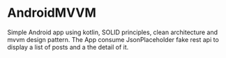 # AndroidMVVM

Simple Android app using kotlin, SOLID principles, clean architecture and mvvm design pattern.
The App consume JsonPlaceholder fake rest api to display a list of posts and a the detail of it.



